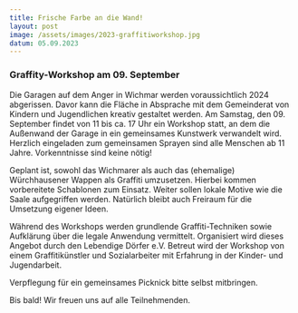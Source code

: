 ```yaml
---
title: Frische Farbe an die Wand!
layout: post
image: /assets/images/2023-graffitiworkshop.jpg
datum: 05.09.2023
---
```

<h3> Graffity-Workshop am 09. September  </h3>

Die Garagen auf dem Anger in Wichmar werden voraussichtlich 2024 abgerissen.
Davor kann die Fläche in Absprache mit dem Gemeinderat von Kindern und Jugendlichen kreativ gestaltet werden. Am Samstag, den 09. September findet von 11 bis ca. 17 Uhr ein Workshop statt, an dem die Außenwand der Garage in ein gemeinsames Kunstwerk verwandelt wird. Herzlich eingeladen zum gemeinsamen Sprayen sind alle Menschen ab 11 Jahre. Vorkenntnisse sind keine nötig!
<p> </p> 
Geplant ist, sowohl das Wichmarer als auch das (ehemalige) Würchhausener Wappen als Graffiti umzusetzen. Hierbei kommen vorbereitete Schablonen zum Einsatz. Weiter sollen lokale Motive wie die Saale aufgegriffen werden. Natürlich bleibt auch Freiraum für die Umsetzung eigener Ideen.

<p> </p> 
Während des Workshops werden grundlende Graffiti-Techniken sowie Aufklärung über die legale Anwendung vermittelt. Organisiert wird dieses Angebot durch den Lebendige Dörfer e.V. Betreut wird der Workshop von einem Graffitikünstler und Sozialarbeiter mit Erfahrung in der Kinder- und Jugendarbeit.

<p> </p> 
Verpflegung für ein gemeinsames Picknick bitte selbst mitbringen.

<p> </p> 
 

Bis bald! Wir freuen uns auf alle Teilnehmenden.
